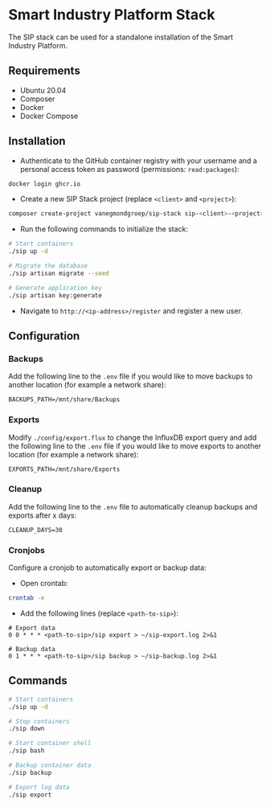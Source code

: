 # Smart Industry Platform Stack

The SIP stack can be used for a standalone installation of the Smart Industry Platform.

## Requirements

* Ubuntu 20.04
* Composer
* Docker
* Docker Compose

## Installation

* Authenticate to the GitHub container registry with your username and a personal access token as password (permissions: `read:packages`):

```bash
docker login ghcr.io
```
* Create a new SIP Stack project (replace `<client>` and `<project>`):

```bash
composer create-project vanegmondgroep/sip-stack sip-<client>-<project>
```

*  Run the following commands to initialize the stack:

```bash
# Start containers
./sip up -d

# Migrate the database
./sip artisan migrate --seed

# Generate application key
./sip artisan key:generate
```

* Navigate to `http://<ip-address>/register` and register a new user.

## Configuration

### Backups

Add the following line to the `.env` file if you would like to move backups to another location (for example a network share):

```
BACKUPS_PATH=/mnt/share/Backups
```

### Exports

Modify `./config/export.flux` to change the InfluxDB export query and add the following line to the `.env` file if you would like to move exports to another location (for example a network share):

```
EXPORTS_PATH=/mnt/share/Exports
```

### Cleanup

Add the following line to the `.env` file to automatically cleanup backups and exports after x days:

```
CLEANUP_DAYS=30
```

### Cronjobs

Configure a cronjob to automatically export or backup data:

* Open crontab:

```bash
crontab -e
```

* Add the following lines (replace `<path-to-sip>`):

```
# Export data
0 0 * * * <path-to-sip>/sip export > ~/sip-export.log 2>&1

# Backup data
0 1 * * * <path-to-sip>/sip backup > ~/sip-backup.log 2>&1
```

## Commands

```bash
# Start containers
./sip up -d

# Stop containers
./sip down

# Start container shell
./sip bash

# Backup container data
./sip backup

# Export log data
./sip export
```

